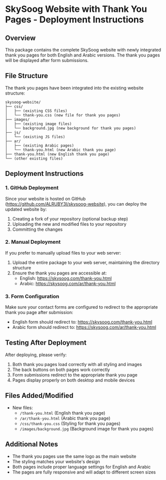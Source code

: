 # SkySoog Website with Thank You Pages - Deployment Instructions

## Overview

This package contains the complete SkySoog website with newly integrated thank you pages for both English and Arabic versions. The thank you pages will be displayed after form submissions.

## File Structure

The thank you pages have been integrated into the existing website structure:

```
skysoog-website/
├── css/
│   ├── (existing CSS files)
│   └── thank-you.css (new file for thank you pages)
├── images/
│   ├── (existing image files)
│   └── background.jpg (new background for thank you pages)
├── js/
│   └── (existing JS files)
├── ar/
│   ├── (existing Arabic pages)
│   └── thank-you.html (new Arabic thank you page)
├── thank-you.html (new English thank you page)
└── (other existing files)
```

## Deployment Instructions

### 1. GitHub Deployment

Since your website is hosted on GitHub (https://github.com/ALRUBY3I/skysoog-website), you can deploy the updated website by:

1. Creating a fork of your repository (optional backup step)
2. Uploading the new and modified files to your repository
3. Committing the changes

### 2. Manual Deployment

If you prefer to manually upload files to your web server:

1. Upload the entire package to your web server, maintaining the directory structure
2. Ensure the thank you pages are accessible at:
   - English: https://skysoog.com/thank-you.html
   - Arabic: https://skysoog.com/ar/thank-you.html

### 3. Form Configuration

Make sure your contact forms are configured to redirect to the appropriate thank you page after submission:
- English form should redirect to: https://skysoog.com/thank-you.html
- Arabic form should redirect to: https://skysoog.com/ar/thank-you.html

## Testing After Deployment

After deploying, please verify:

1. Both thank you pages load correctly with all styling and images
2. The back buttons on both pages work correctly
3. Form submissions redirect to the appropriate thank you page
4. Pages display properly on both desktop and mobile devices

## Files Added/Modified

- New files:
  - `/thank-you.html` (English thank you page)
  - `/ar/thank-you.html` (Arabic thank you page)
  - `/css/thank-you.css` (Styling for thank you pages)
  - `/images/background.jpg` (Background image for thank you pages)

## Additional Notes

- The thank you pages use the same logo as the main website
- The styling matches your website's design
- Both pages include proper language settings for English and Arabic
- The pages are fully responsive and will adapt to different screen sizes
